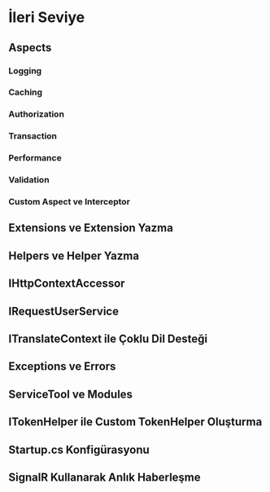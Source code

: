 # İleri Seviye

## Aspects

### Logging

### Caching

### Authorization

### Transaction

### Performance

### Validation

### Custom Aspect ve Interceptor

## Extensions ve Extension Yazma

## Helpers ve Helper Yazma

## IHttpContextAccessor

## IRequestUserService

## ITranslateContext ile Çoklu Dil Desteği

## Exceptions ve Errors

## ServiceTool ve Modules

## ITokenHelper ile Custom TokenHelper Oluşturma

## Startup.cs Konfigürasyonu

## SignalR Kullanarak Anlık Haberleşme